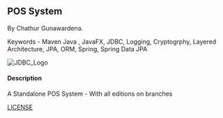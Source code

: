 ## POS System

By Chathur Gunawardena.

Keywords - Maven Java , JavaFX, JDBC, Logging, Cryptogrphy, Layered Architecture, JPA, ORM, Spring, Spring Data JPA

![JDBC_Logo](https://upload.wikimedia.org/wikipedia/en/thumb/3/30/Java_programming_language_logo.svg/141px-Java_programming_language_logo.svg.png)

#### Description

A Standalone POS System  - With all editions on branches

[LICENSE](LICENSE)
